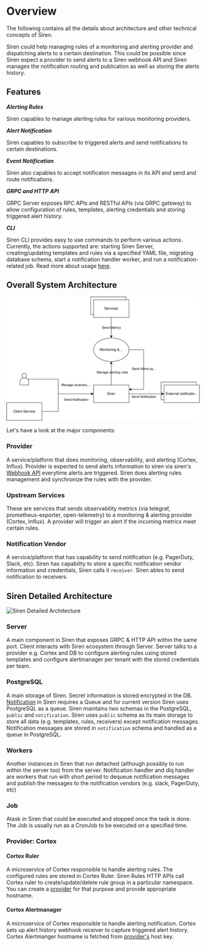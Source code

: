 # Overview

The following contains all the details about architecture and other technical concepts of Siren.

Siren could help managing rules of a monitoring and alerting provider and dispatching alerts to a certain destination. This could be possible since Siren expect a provider to send alerts to a Siren webhook API and Siren manages the notification routing and publication as well as storing the alerts history.

## Features

_**Alerting Rules**_

Siren capables to manage alerting rules for various monitoring providers.

_**Alert Notification**_

Siren capables to subscribe to triggered alerts and send notifications to certain destinations.

_**Event Notification**_

Siren also capables to accept notificaton messages in its API and send and route notifications.

_**GRPC and HTTP API**_

GRPC Server exposes RPC APIs and RESTful APIs (via GRPC gateway) to allow configuration of rules, templates, alerting credentials and storing triggered alert history.

_**CLI**_

Siren CLI provides easy to use commands to perform various actions. Currently, the actions supported are: starting Siren Server, creating/updating templates and rules via a specified YAML file, migrating database schema, start a notification handler worker, and run a notification-related job. Read more about usage [here](../guides/overview.md).

## Overall System Architecture

![Siren Architecture](../../static/img/siren_architecture.svg)

Let's have a look at the major components:

### **Provider**

A service/platform that does monitoring, observability, and alerting (Cortex, Influx). Provider is expected to send alerts information to siren via siren's [Webhook API](../apis/siren-service-create-alerts.api.mdx) everytime alerts are triggered. Siren does alerting rules management and synchronize the rules with the provider.

### **Upstream Services** 

These are services that sends observability metrics (via telegraf, prometheus-exporter, open-telemetry) to a monitoring & alerting provider (Cortex, Influx). A provider will trigger an alert if the incoming metrics meet certain rules.

### **Notification Vendor** 

A service/platform that has capability to send notification (e.g. PagerDuty, Slack, etc). Siren has capability to store a specific notification vendor information and credentials, Siren calls it `receiver`. Siren ables to send notification to receivers.

## Siren Detailed Architecture

![Siren Detailed Architecture](../../static/img/siren_detailed_architecture.svg)

### **Server** 

A main component in Siren that exposes GRPC & HTTP API within the same port. Client interacts with Siren ecosystem through Server. Server talks to a provider e.g. Cortex and DB to configure alerting rules using stored templates and configure alertmanager per tenant with the stored credentials per team.

### **PostgreSQL**

A main storage of Siren. Secret information is stored encrypted in the DB. [Notification](../guides/notification.md) in Siren requires a Queue and for current version Siren uses PostgreSQL as a queue. Siren maintains two schemas in the PostgreSQL, `public` and `notification`. Siren uses `public` schema as its main storage to store all data (e.g. templates, rules, receivers) except notification messages. Notification messages are stored in `notification` schema and handled as a queue in PostgreSQL.


### **Workers** 

Another instances in Siren that run detached (although possibly to run within the server too) from the server. Notification handler and dlq handler are workers that run with short period to dequeue notification messages and publish the messages to the notification vendors (e.g. slack, PagerDuty, etc)

### **Job** 

Atask in Siren that could be executed and stopped once the task is done. The Job is usually run as a CronJob to be executed on a specified time.

### Provider: Cortex

#### **Cortex Ruler**
A microservice of Cortex responsible to handle alerting rules. The configured rules are stored in Cortex Ruler. Siren Rules HTTP APIs call Cortex ruler to create/update/delete rule group in a particular namespace. You can create a [provider](../guides/provider_and_namespace.md) for that purpose and provide appropriate hostname.

#### **Cortex Alertmanager** 

A microservice of Cortex responsible to handle alerting notification. Cortex sets up alert history webhook receiver to capture triggered alert history. Cortex Alertmanger hostname is fetched from [provider's](../guides/provider_and_namespace.md) host key.

